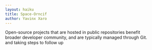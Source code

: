 ```yaml
---
layout: haiku
title: Space-Orncif
author: Yavinx Xaro
---
```


Open-source projects that are hosted in public repositories benefit <br>
broader developer community, and are typically managed through Git. <br>
and taking steps to follow up <br>
